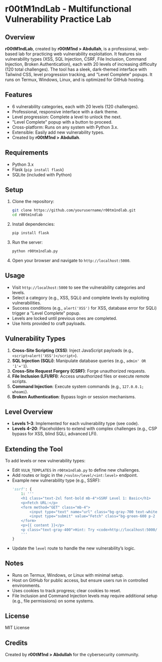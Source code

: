 # r00tM1ndLab - Multifunctional Vulnerability Practice Lab

## Overview
**r00tM1ndLab**, created by **r00tM1nd > Abdullah**, is a professional, web-based lab for practicing web vulnerability exploitation. It features six vulnerability types (XSS, SQL Injection, CSRF, File Inclusion, Command Injection, Broken Authentication), each with 20 levels of increasing difficulty (120 total challenges). The tool has a sleek, dark-themed interface with Tailwind CSS, level progression tracking, and "Level Complete" popups. It runs on Termux, Windows, Linux, and is optimized for GitHub hosting.

## Features
- 6 vulnerability categories, each with 20 levels (120 challenges).
- Professional, responsive interface with a dark theme.
- Level progression: Complete a level to unlock the next.
- "Level Complete" popup with a button to proceed.
- Cross-platform: Runs on any system with Python 3.x.
- Extensible: Easily add new vulnerability types.
- Created by **r00tM1nd > Abdullah**.

## Requirements
- Python 3.x
- Flask (`pip install flask`)
- SQLite (included with Python)

## Setup
1. Clone the repository:
   ```bash
   git clone https://github.com/yourusername/r00tm1ndlab.git
   cd r00tm1ndlab
   ```
2. Install dependencies:
   ```bash
   pip install flask
   ```
3. Run the server:
   ```bash
   python r00tm1ndlab.py
   ```
4. Open your browser and navigate to `http://localhost:5000`.

## Usage
- Visit `http://localhost:5000` to see the vulnerability categories and levels.
- Select a category (e.g., XSS, SQLi) and complete levels by exploiting vulnerabilities.
- Success conditions (e.g., `alert('XSS')` for XSS, database error for SQLi) trigger a "Level Complete" popup.
- Levels are locked until previous ones are completed.
- Use hints provided to craft payloads.

## Vulnerability Types
1. **Cross-Site Scripting (XSS)**: Inject JavaScript payloads (e.g., `<script>alert('XSS')</script>`).
2. **SQL Injection (SQLi)**: Manipulate database queries (e.g., `admin' OR '1'='1`).
3. **Cross-Site Request Forgery (CSRF)**: Forge unauthorized requests.
4. **File Inclusion (LFI/RFI)**: Access unauthorized files or execute remote scripts.
5. **Command Injection**: Execute system commands (e.g., `127.0.0.1; whoami`).
6. **Broken Authentication**: Bypass login or session mechanisms.

## Level Overview
- **Levels 1–3**: Implemented for each vulnerability type (see code).
- **Levels 4–20**: Placeholders to extend with complex challenges (e.g., CSP bypass for XSS, blind SQLi, advanced LFI).

## Extending the Tool
To add levels or new vulnerability types:
- Edit `VULN_TEMPLATES` in `r00tm1ndlab.py` to define new challenges.
- Add routes or logic in the `/<vuln>/level/<int:level>` endpoint.
- Example new vulnerability type (e.g., SSRF):
  ```python
  'ssrf': {
      1: '''
      <h1 class="text-2xl font-bold mb-4">SSRF Level 1: Basic</h1>
      <p>Fetch URL:</p>
      <form method="GET" class="mb-4">
          <input type="text" name="url" class="bg-gray-700 text-white p-2 rounded">
          <input type="submit" value="Fetch" class="bg-green-600 p-2 rounded hover:bg-green-500">
      </form>
      <p>{{ content }}</p>
      <p class="text-gray-400">Hint: Try <code>http://localhost:5000/secret</code>.</p>
      '''
  }
  ```
- Update the `level` route to handle the new vulnerability’s logic.

## Notes
- Runs on Termux, Windows, or Linux with minimal setup.
- Host on GitHub for public access, but ensure users run in controlled environments.
- Uses cookies to track progress; clear cookies to reset.
- File Inclusion and Command Injection levels may require additional setup (e.g., file permissions) on some systems.

## License
MIT License

## Credits
Created by **r00tM1nd > Abdullah** for the cybersecurity community.